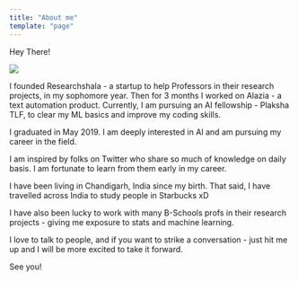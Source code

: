 ```yaml
---
title: "About me"
template: "page"
---
```

Hey There!

![](/media/goa.jpeg)


I founded Researchshala - a startup to help Professors in their research projects, in my sophomore year. Then for 3 months I worked on Alazia - a text automation product. Currently, I am pursuing an AI fellowship - Plaksha TLF, to clear my ML basics and improve my coding skills.

I graduated in May 2019. I am deeply interested in AI and am pursuing my career in the field. 

I am inspired by folks on Twitter who share so much of knowledge on daily basis. I am fortunate to learn from them early in my career. 

I have been living in Chandigarh, India since my birth. That said, I have travelled across India to study people in Starbucks xD

I have also been lucky to work with many B-Schools profs in their research projects - giving me exposure to stats and machine learning.

I love to talk to people, and if you want to strike a conversation - just hit me up and I will be more excited to take it forward. 

See you!